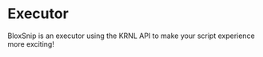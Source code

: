 # Executor
BloxSnip is an executor using the KRNL API to make your script experience more exciting!

